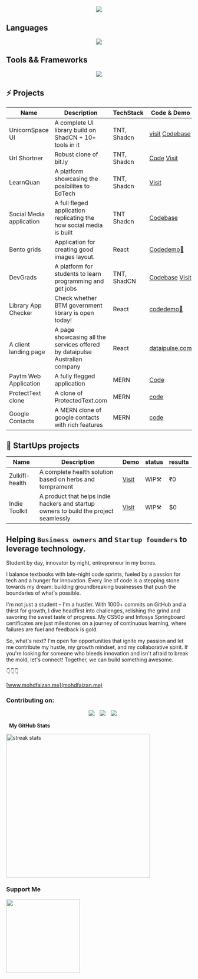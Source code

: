 <h1 align="center">
    <img src="https://readme-typing-svg.herokuapp.com/?font=Righteous&size=35&center=true&vCenter=true&width=500&height=70&duration=4000&lines=Hi+There!+👋;+I'm+Faizan!;" />
</h1>
<!--
[](https://user-images.githubusercontent.com/18350557/176309783-0785949b-9127-417c-8b55-ab5a4333674e.gif)
[![Typing SVG](https://readme-typing-svg.demolab.com?font=Fira+Code&pause=1000&color=%23%233CCF91&width=435&lines=Hi!+there+this+is+Faizan)]()
===================================================================================================================================
-->

## Languages

<p align="center">
  <a href="https://skillicons.dev">
    <img src="https://skillicons.dev/icons?i=js,py,ts&perline=6" />
	  <!--django, docker,fastapi, -->
	  <!--sql,mongo, -->
  </a>
</p>

##  Tools && Frameworks

<p align="center">
  <a href="https://skillicons.dev">
    <img src="https://skillicons.dev/icons?i=nextjs,mongodb,tailwind,postgres,prisma,redux,regex,express,figma,nodejs,kali,linux,mint,postman,css,html,vscode,git,github,react,&perline=7" />
    	  <!--django, docker,fastapi, -->
	  <!--sql,mongo, -->
  </a>
</p>


## ⚡ Projects
|Name|Description|TechStack |Code & Demo|status|
|--|--|--|--|---|
|UnicornSpace UI|A complete UI library build on ShadCN + 10+ tools in it|TNT, Shadcn|[visit](https://unicornspace-ui.vercel.app/) [Codebase](https://github.com/mohdfaizan5/unicornspace-ui)|WIP⚒|
|Url Shortner|Robust clone of bit.ly|TNT, Shadcn|[Code](https://github.com/mohdfaizan5/url-shortner-nextjs) [Visit]()|MVP stage|
|LearnQuan|A platform showcasing the posibilites to EdTech|TNT, Shadcn|[Visit](http://learnquan.vercel.app/)|Work in progress|
|Social Media application|A full fleged application replicating the how social media is built|TNT Shadcn|[Codebase](https://github.com/mohdfaizan5/social_media-vemana-hackathon)|Done|
|Bento grids|Application for creating good images layout.|React|[Code](https://github.com/mohdfaizan5/bento-grids-generator)[demo🔗](https://bento-grids.mohdfaizan.me/)|Yes|
DevGrads|A platform for students to learn programming and get jobs| TNT, ShadCN|[Codebase](https://github.com/mohdfaizan5/devgrads) [Visit](https://devgrads.vercel.app)|TNT Shadcn
|Library App Checker |Check whether BTM government library is open today!|React|[code](https://github.com/mohdfaizan5/library-holiday-checker)[demo🔗](https://library.mohdfaizan.me/)|Yes|
|A client landing page |A page showcasing all the services offered by dataipulse Australian company|React|[dataipulse.com](https://www.dataipulse.com/)|Submitted|
|Paytm Web Application |A fully flegged application|MERN|[Code](https://github.com/mohdfaizan5/paytm-clone-full-stack)|--|Yes|
|ProtectText clone|A clone of ProtectedText.com|MERN|[code](https://github.com/mohdfaizan5/protected_text_clone)| WIP |
|Google Contacts|A MERN clone of google contacts with rich features|MERN|[code](https://github.com/mohdfaizan5/Google_Contacts-clone) | WIP |

## 🚀 StartUps projects
|Name|Description|Demo|status|results|
|--|--|--|--|--|
|Zulkifl-health|A complete health solution based on herbs and temprament|[Visit](https://zulkifl-health-products.vercel.app/)|WIP⚒|₹0|
|Indie Toolkit|A product that helps indie hackers and startup owners to build the project seamlessly|[Visit](http://indie-toolkit.vercel.app/)|WIP⚒|$0|

<!-- https://github.com/mohdfaizan5/6-week-cycle -->



<!--
 ![Python](https://img.shields.io/badge/python-3670A0?style=for-the-badge&logo=python&logoColor=ffdd54) ![JavaScript](https://img.shields.io/badge/javascript-%23323330.svg?style=for-the-badge&logo=javascript&logoColor=%23F7DF1E) ![CSS3](https://img.shields.io/badge/css3-%231572B6.svg?style=for-the-badge&logo=css3&logoColor=white)  ![HTML5](https://img.shields.io/badge/html5-%23E34F26.svg?style=for-the-badge&logo=html5&logoColor=white)   ![React](https://img.shields.io/badge/react-%2320232a.svg?style=for-the-badge&logo=react&logoColor=%2361DAFB) ![TailwindCSS](https://img.shields.io/badge/tailwindcss-%2338B2AC.svg?style=for-the-badge&logo=tailwind-css&logoColor=white) 


 ![NPM](https://img.shields.io/badge/NPM-%23000000.svg?style=for-the-badge&logo=npm&logoColor=white) ![NodeJS](https://img.shields.io/badge/node.js-6DA55F?style=for-the-badge&logo=node.js&logoColor=white) ![MySQL](https://img.shields.io/badge/mysql-%2300f.svg?style=for-the-badge&logo=mysql&logoColor=white) ![Canva](https://img.shields.io/badge/Canva-%2300C4CC.svg?style=for-the-badge&logo=Canva&logoColor=white) ![Arduino](https://img.shields.io/badge/-Arduino-00979D?style=for-the-badge&logo=Arduino&logoColor=white)


<p align="left">
<img href="google.com" src="https://user-images.githubusercontent.com/79694828/230014332-40078db9-dcdb-4403-8e58-cfbe8572a89b.png" width="60" height="60" />
<!-- <img href="google.com" src="https://raw.githubusercontent.com/danielcranney/readme-generator/main/public/icons/skills/git-colored.svg" width="60" height="60" /> ->


 <img href="google.com" src="https://github.com/mohdfaizan5/mohdfaizan5/assets/79694828/1f1e8c80-5aea-410c-8e9f-0320fab2c8c5" width="60" height="60" />

 <img href="google.com" src="https://github.com/mohdfaizan5/mohdfaizan5/assets/79694828/c5bee070-9547-4d3e-8097-b7b1c1f18ac8" width="60" height="60" />

<img href="google.com" src="https://github.com/mohdfaizan5/mohdfaizan5/assets/79694828/bf7cd180-4c0a-488a-9841-71cb9d37374a" height="50" />


<img href="google.com" src="https://github.com/mohdfaizan5/mohdfaizan5/assets/79694828/610402ca-d1a9-4047-bda5-19c368aac487"  height="50" />
-->
 
<!-- Python Developer | Web development -->
Helping `Business owners` and `Startup founders` to leverage technology.
----------------------------------
Student by day, innovator by night, entrepreneur in my bones.

I balance textbooks with late-night code sprints, fueled by a passion for tech and a hunger for innovation. Every line of code is a stepping stone towards my dream: building groundbreaking businesses that push the boundaries of what's possible.

I'm not just a student – I'm a hustler. With 1000+ commits on GitHub and a thirst for growth, I dive headfirst into challenges, relishing the grind and savoring the sweet taste of progress. My CS50p and Infosys Springboard certificates are just milestones on a journey of continuous learning, where failures are fuel and feedback is gold.

So, what's next? I'm open for opportunities that ignite my passion and let me contribute my hustle, my growth mindset, and my collaborative spirit. If you're looking for someone who bleeds innovation and isn't afraid to break the mold, let's connect! Together, we can build something awesome.

👇👇👇

[www.mohdfaizan.me](mohdfaizan.me)
<!--Hello there! I am Faizan. A Python developer, Web developer and Software engineer from India. I have over 24+ months of experience in tech industry, Python developer, website backend development (Django), CLI tools, teaching etc. I have strong skills in python language. I really enjoyed working in this field and looking for any opportunity you offer! Contact me if you need anything. I'll do my best to meet your needs and have a great working experience together.

* 🌍  I'm based in Bangalore, India
* ✉️  You can contact me at [mohdfaizan13123@gmail.com](mailto:mohdfaizan13123@gmail.com)
* 📜  My Portfolio 👉 https://mohdfaizan.me
* 🧠  I'm learning MERN stack | Entrepreneurship.
* 🤝  I'm open to collaborating on Web-development | Startups | AI & ML
-->
### Contributing on:
<p align="center">

 <div align="center"  class="icons-social" style="margin-left: 10px;">
        <a style="margin-left: 10px;"  target="_blank" href="https://www.linkedin.com/in/mohdfaizan5/">
			<img src="https://img.icons8.com/doodle/40/000000/linkedin--v2.png"></a>
        <a style="margin-left: 10px;" target="_blank" href="https://github.com/mohdfaizan5">
		<img src="https://img.icons8.com/doodle/40/000000/github--v1.png"></a>
<!-- 		<a style="margin-left: 10px;" target="_blank" href="https://stackoverflow.com/users/19962964/nitya">
				<img src="https://img.icons8.com/external-tal-revivo-color-tal-revivo/40/000000/external-stack-overflow-is-a-question-and-answer-site-for-professional-logo-color-tal-revivo.png"></a> -->
		<a style="margin-left: 10px;" target="_blank" href="https://twitter.com/mohdfaizan_5">
			<img src="https://img.icons8.com/doodle/1x/twitter-squared--v2.png" ></a>
      </div>

</p>


<!--
- <a href="https://github.com/mohdfaizan5"><img src="https://img.shields.io/github/followers/PluckyPrecious.svg?label=GitHub&style=social" alt="GitHub"></a>

- <a href="https://www.linkedin.com/in/mohdfaizan5/"><img alt="LinkedIn" src="https://img.shields.io/badge/Faizan-blue?style=flat-square&logo=Linkedin&logoColor=white&link=https://www.linkedin.com/in/mohdfaizan5/"></a>



<a href="https://git-scm.com/" target="_blank" rel="noreferrer"><img src="https://raw.githubusercontent.com/danielcranney/readme-generator/main/public/icons/skills/git-colored.svg" width="36" height="36" alt="Git" /></a>
<a href="https://www.python.org/" target="_blank" rel="noreferrer"><img src="https://raw.githubusercontent.com/danielcranney/readme-generator/main/public/icons/skills/python-colored.svg" width="36" height="36" alt="Python" /></a>
<a href="https://getbootstrap.com/" target="_blank" rel="noreferrer"><img src="https://raw.githubusercontent.com/danielcranney/readme-generator/main/public/icons/skills/bootstrap-colored.svg" width="36" height="36" alt="Bootstrap" /></a>
<a href="https://flask.palletsprojects.com/en/2.0.x/" target="_blank" rel="noreferrer"><img src="https://raw.githubusercontent.com/danielcranney/readme-generator/main/public/icons/skills/flask-colored.svg" width="36" height="36" alt="Flask" /></a>
<a href="https://www.djangoproject.com/" target="_blank" rel="noreferrer"><img src="https://raw.githubusercontent.com/danielcranney/readme-generator/main/public/icons/skills/django-colored.svg" width="36" height="36" alt="Django" /></a>
<a href="https://www.adobe.com/uk/products/photoshop.html" target="_blank" rel="noreferrer"><img src="https://raw.githubusercontent.com/danielcranney/readme-generator/main/public/icons/skills/photoshop-colored.svg" width="36" height="36" alt="Photoshop" /></a> -->

<!-- ### Socials
<img href="google.com" src="https://www.dev.to/mohdfaizan5" width="60" height="60" />
<p align="left"> <a href="https://www.dev.to/mohdfaizan5" target="_blank" rel="noreferrer"><img src="https://raw.githubusercontent.com/danielcranney/readme-generator/main/public/icons/socials/devdotto.svg" width="32" height="32" /></a> <a href="https://www.github.com/mohdfaizan5" target="_blank" rel="noreferrer"><img src="https://raw.githubusercontent.com/danielcranney/readme-generator/main/public/icons/socials/github.svg" width="32" height="32" /></a> <a href="http://www.medium.com/mohdfaizan_5" target="_blank" rel="noreferrer"><img src="https://raw.githubusercontent.com/danielcranney/readme-generator/main/public/icons/socials/medium.svg" width="32" height="32" /></a> <a href="https://www.twitter.com/mohdfaizan_5" target="_blank" rel="noreferrer"><img src="https://raw.githubusercontent.com/danielcranney/readme-generator/main/public/icons/socials/twitter.svg" width="32" height="32" /></a></p>
### Badges
 -->
 &nbsp;
<b>My GitHub Stats</b>




  <img width=390 src="https://github-readme-streak-stats-salesp07.vercel.app/?user=mohdfaizan5&count_private=true&theme=react&border_radius=10" alt="streak stats"/>

<!--
old Streak stats
<a href="http://www.github.com/mohdfaizan5"><img src="https://github-readme-streak-stats.herokuapp.com/?user=mohdfaizan5&stroke=ffffff&background=1c1917&ring=0891b2&fire=0891b2&currStreakNum=ffffff&currStreakLabel=0891b2&sideNums=ffffff&sideLabels=ffffff&dates=ffffff&hide_border=true" /></a>


<a href="http://www.github.com/mohdfaizan5"><img src="https://github-readme-stats.vercel.app/api?username=mohdfaizan5&show_icons=true&hide=&count_private=true&title_color=0891b2&text_color=ffffff&icon_color=0891b2&bg_color=1c1917&hide_border=true&show_icons=true" alt="mohdfaizan5's GitHub stats" /></a>

-->

<!--
<a href="https://github.com/mohdfaizan5" align="left"><img src="https://github-readme-stats.vercel.app/api/top-langs/?username=mohdfaizan5&langs_count=10&title_color=0891b2&text_color=ffffff&icon_color=0891b2&bg_color=1c1917&hide_border=true&locale=en&custom_title=Top%20%Languages" alt="Top Languages" /></a>
 -->
### Support Me

<a href="https://www.buymeacoffee.com/mohdfaizan5"><img src="https://cdn.buymeacoffee.com/buttons/v2/default-yellow.png" width="200" /></a>
